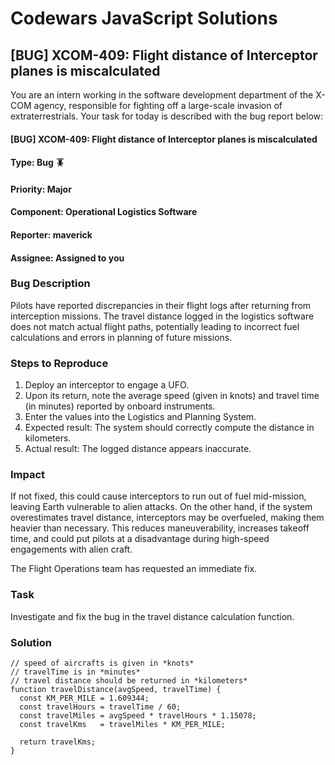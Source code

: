 # Codewars JavaScript Solutions

## [BUG] XCOM-409: Flight distance of Interceptor planes is miscalculated

You are an intern working in the software development department of the X-COM agency, responsible for fighting off a large-scale invasion of extraterrestrials. Your task for today is described with the bug report below:

#### [BUG] XCOM-409: Flight distance of Interceptor planes is miscalculated

#### **Type**: Bug 🪳

#### **Priority**: Major

#### **Component**: Operational Logistics Software

#### **Reporter**: maverick

#### **Assignee**: Assigned to you

### Bug Description

Pilots have reported discrepancies in their flight logs after returning from interception missions. The travel distance logged in the logistics software does not match actual flight paths, potentially leading to incorrect fuel calculations and errors in planning of future missions.

### Steps to Reproduce

1. Deploy an interceptor to engage a UFO.
2. Upon its return, note the average speed (given in knots) and travel time (in minutes) reported by onboard instruments.
3. Enter the values into the Logistics and Planning System.
4. Expected result: The system should correctly compute the distance in kilometers.
5. Actual result: The logged distance appears inaccurate.

### Impact

If not fixed, this could cause interceptors to run out of fuel mid-mission, leaving Earth vulnerable to alien attacks. On the other hand, if the system overestimates travel distance, interceptors may be overfueled, making them heavier than necessary. This reduces maneuverability, increases takeoff time, and could put pilots at a disadvantage during high-speed engagements with alien craft.

The Flight Operations team has requested an immediate fix.

### Task

Investigate and fix the bug in the travel distance calculation function.

### Solution

```
// speed of aircrafts is given in *knots*
// travelTime is in *minutes*
// travel distance should be returned in *kilometers*
function travelDistance(avgSpeed, travelTime) {
  const KM_PER_MILE = 1.609344;
  const travelHours = travelTime / 60;
  const travelMiles = avgSpeed * travelHours * 1.15078;
  const travelKms   = travelMiles * KM_PER_MILE;

  return travelKms;
}
```
